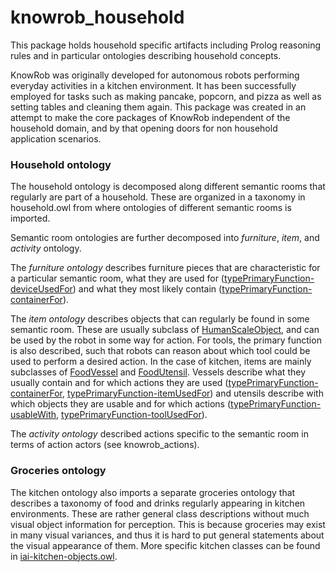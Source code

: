 knowrob_household
===

This package holds household specific artifacts
including Prolog reasoning rules and in particular ontologies
describing household concepts.

KnowRob was originally developed for autonomous robots
performing everyday activities in a kitchen environment.
It has been successfully employed for tasks such as making pancake,
popcorn, and pizza as well as setting tables and cleaning them again.
This package was created in an attempt to make the core packages
of KnowRob independent of the household domain, and by that opening
doors for non household application scenarios.

### Household ontology

The household ontology is decomposed along different semantic rooms
that regularly are part of a household.
These are organized in a taxonomy in
household.owl
from where ontologies of different semantic rooms is imported.

Semantic room ontologies are further decomposed into *furniture*, *item*, and *activity* ontology.

The *furniture ontology* describes furniture pieces that are characteristic for a
particular semantic room, 
what they are used for
([typePrimaryFunction-deviceUsedFor](http://knowrob.org/kb/knowrob.owl#typePrimaryFunction-deviceUsedFor))
and what they most likely contain
([typePrimaryFunction-containerFor](http://knowrob.org/kb/knowrob.owl#typePrimaryFunction-containerFor)).

The *item ontology* describes objects that can regularly be found in some semantic room.
These are usually subclass of
[HumanScaleObject](http://knowrob.org/kb/knowrob.owl#HumanScaleObject),
and can be used by the robot 
in some way for action.
For tools, the primary function is also described, such that robots can reason about
which tool could be used to perform a desired action.
In the case of kitchen, items are mainly subclasses of
[FoodVessel](http://knowrob.org/kb/knowrob.owl#FoodVessel)
and
[FoodUtensil](http://knowrob.org/kb/knowrob.owl#FoodUtensil).
Vessels describe what they usually contain and
for which actions they are used
([typePrimaryFunction-containerFor](http://knowrob.org/kb/knowrob.owl#typePrimaryFunction-containerFor),
 [typePrimaryFunction-itemUsedFor](http://knowrob.org/kb/knowrob.owl#typePrimaryFunction-itemUsedFor))
and utensils describe with
which objects they are usable and for which actions
([typePrimaryFunction-usableWith](http://knowrob.org/kb/knowrob.owl#typePrimaryFunction-usableWith),
 [typePrimaryFunction-toolUsedFor](http://knowrob.org/kb/knowrob.owl#typePrimaryFunction-toolUsedFor)).

The *activity ontology* described actions specific to the semantic room
in terms of action actors (see knowrob_actions).


### Groceries ontology

The kitchen ontology also imports a separate groceries ontology that describes a taxonomy of food and drinks 
regularly appearing in kitchen environments.
These are rather general class descriptions without much visual object information for perception.
This is because groceries may exist in many visual variances, and thus it is hard to put general
statements about the visual appearance of them.
More specific kitchen classes can be found in
[iai-kitchen-objects.owl](https://github.com/code-iai/iai_maps/blob/master/iai_kitchen/owl/iai-kitchen-objects.owl).
